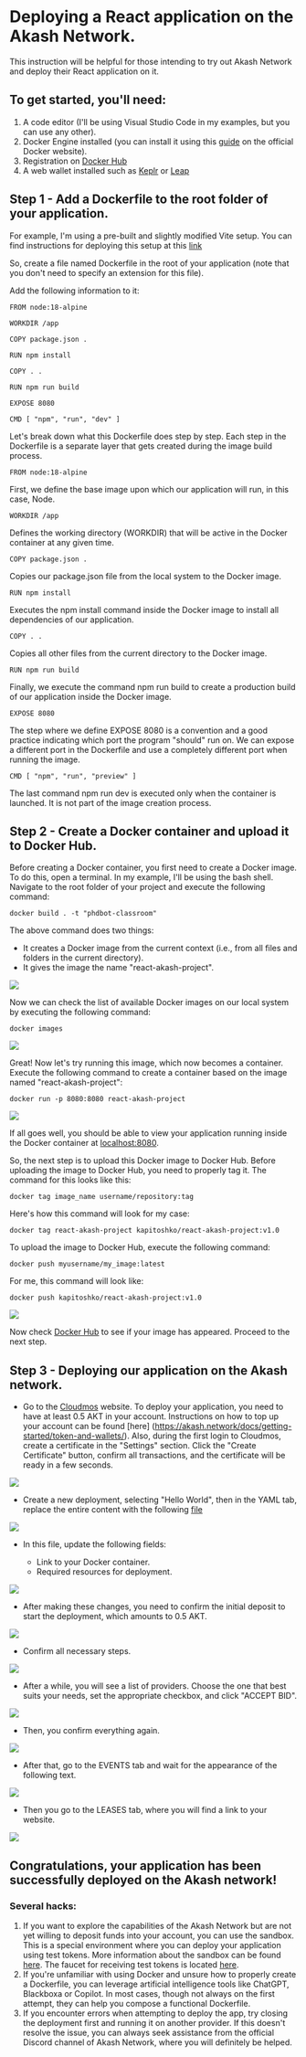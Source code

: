 # Deploying a React application on the Akash Network.

This instruction will be helpful for those intending to try out Akash Network and deploy their React application on it.

## To get started, you'll need:

1. A code editor (I'll be using Visual Studio Code in my examples, but you can use any other).
2. Docker Engine installed (you can install it using this [guide](https://docs.docker.com/engine/install/) on the official Docker website). 
3. Registration on [Docker Hub](https://hub.docker.com/)
4. A web wallet installed such as  [Keplr](https://help.keplr.app/articles/installation-guide-for-keplr-extension-for-beginners) or [Leap](https://www.leapwallet.io/support/how-to-set-up-leap-wallet)

## Step 1 - Add a Dockerfile to the root folder of your application.

For example, I'm using a pre-built and slightly modified Vite setup. You can find instructions for deploying this setup at this [link](https://vitejs.dev/guide/)

So, create a file named Dockerfile in the root of your application (note that you don't need to specify an extension for this file).

Add the following information to it:

```
FROM node:18-alpine

WORKDIR /app

COPY package.json .

RUN npm install

COPY . .

RUN npm run build

EXPOSE 8080

CMD [ "npm", "run", "dev" ]
```

Let's break down what this Dockerfile does step by step. Each step in the Dockerfile is a separate layer that gets created during the image build process.

```
FROM node:18-alpine
```

First, we define the base image upon which our application will run, in this case, Node.

```
WORKDIR /app
```

Defines the working directory (WORKDIR) that will be active in the Docker container at any given time.

```
COPY package.json .
```

Copies our package.json file from the local system to the Docker image.

```
RUN npm install
```

Executes the npm install command inside the Docker image to install all dependencies of our application.

```
COPY . .
```

Copies all other files from the current directory to the Docker image.

```
RUN npm run build
```

Finally, we execute the command npm run build to create a production build of our application inside the Docker image.

```
EXPOSE 8080
```

The step where we define EXPOSE 8080 is a convention and a good practice indicating which port the program "should" run on. We can expose a different port in the Dockerfile and use a completely different port when running the image.

```
CMD [ "npm", "run", "preview" ]
```

The last command npm run dev is executed only when the container is launched. It is not part of the image creation process.

## Step 2 - Create a Docker container and upload it to Docker Hub.

Before creating a Docker container, you first need to create a Docker image. To do this, open a terminal. In my example, I'll be using the bash shell. Navigate to the root folder of your project and execute the following command:

```
docker build . -t "phdbot-classroom"
```

The above command does two things:

- It creates a Docker image from the current context (i.e., from all files and folders in the current directory).
- It gives the image the name "react-akash-project".

![](./public/image_1.png)

Now we can check the list of available Docker images on our local system by executing the following command:

```
docker images
```

![](./public/image_2.png)

Great! Now let's try running this image, which now becomes a container. Execute the following command to create a container based on the image named "react-akash-project":

```
docker run -p 8080:8080 react-akash-project
```

![](./public/image_3.png)

If all goes well, you should be able to view your application running inside the Docker container at [localhost:8080](http://localhost:8080/).

So, the next step is to upload this Docker image to Docker Hub. Before uploading the image to Docker Hub, you need to properly tag it. The command for this looks like this:

```
docker tag image_name username/repository:tag
```

Here's how this command will look for my case:

```
docker tag react-akash-project kapitoshko/react-akash-project:v1.0
```

To upload the image to Docker Hub, execute the following command:

```
docker push myusername/my_image:latest
```

For me, this command will look like:

```
docker push kapitoshko/react-akash-project:v1.0
```

![](./public/image_4.png)

Now check [Docker Hub](https://hub.docker.com/) to see if your image has appeared. Proceed to the next step.

## Step 3 - Deploying our application on the Akash network.

- Go to the [Cloudmos](https://deploy.cloudmos.io/) website. To deploy your application, you need to have at least 0.5 AKT in your account. Instructions on how to top up your account can be found [here] (https://akash.network/docs/getting-started/token-and-wallets/). Also, during the first login to Cloudmos, create a certificate in the "Settings" section. Click the "Create Certificate" button, confirm all transactions, and the certificate will be ready in a few seconds.

![](./public/image_5.png)

- Create a new deployment, selecting "Hello World", then in the YAML tab, replace the entire content with the following [file](./deploy.yml)

![](./public/image_6.png)

- In this file, update the following fields:

  - Link to your Docker container.
  - Required resources for deployment.

![](./public/image_7.png)

- After making these changes, you need to confirm the initial deposit to start the deployment, which amounts to 0.5 AKT.

![](./public/image_8.png)

- Confirm all necessary steps.

![](./public/image_9.png)

- After a while, you will see a list of providers. Choose the one that best suits your needs, set the appropriate checkbox, and click "ACCEPT BID".

![](./public/image_10.png)

- Then, you confirm everything again.

![](./public/image_11.png)

- After that, go to the EVENTS tab and wait for the appearance of the following text.

![](./public/image_12.png)

- Then you go to the LEASES tab, where you will find a link to your website.

![](./public/image_13.png)

## Congratulations, your application has been successfully deployed on the Akash network!

### Several hacks:

1. If you want to explore the capabilities of the Akash Network but are not yet willing to deposit funds into your account, you can use the sandbox. This is a special environment where you can deploy your application using test tokens. More information about the sandbox can be found [here](https://akash.network/docs/deployments/sandbox/introduction/). The faucet for receiving test tokens is located [here](https://faucet.sandbox-01.aksh.pw/).
2. If you're unfamiliar with using Docker and unsure how to properly create a Dockerfile, you can leverage artificial intelligence tools like ChatGPT, Blackboxа or Copilot. In most cases, though not always on the first attempt, they can help you compose a functional Dockerfile.
3. If you encounter errors when attempting to deploy the app, try closing the deployment first and running it on another provider. If this doesn't resolve the issue, you can always seek assistance from the official Discord channel of Akash Network, where you will definitely be helped.

